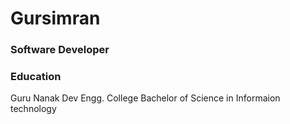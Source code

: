 Gursimran
======
### Software Developer

### Education
Guru Nanak Dev Engg. College
Bachelor of Science in Informaion technology
